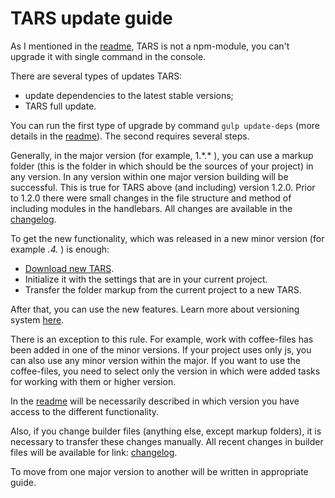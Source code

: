 # TARS update guide 

As I mentioned in the [readme](../README.md), TARS is not a npm-module, you can't upgrade it with single command in the console.

There are several types of updates TARS:

* update dependencies to the latest stable versions;
* TARS full update.

You can run the first type of upgrade by command `gulp update-deps` (more details in the [readme](../README.md#basic-commands)). The second requires several steps. 

Generally, in the major version (for example, 1.\*.\*  ), you can use a markup folder (this is the folder in which should be the sources of your project) in any version. In any version within one major version building will be successful. This is true for TARS above (and including) version 1.2.0. Prior to 1.2.0 there were small changes in the file structure and method of including modules in the handlebars. All changes are available in the [changelog](changelog.md).

To get the new functionality, which was released in a new minor version (for example *.4.* ) is enough:

* [Download new TARS](https://github.com/2gis/tars/archive/master.zip).
* Initialize it with the settings that are in your current project.
* Transfer the folder markup from the current project to a new TARS.

After that, you can use the new features. Learn more about versioning system [here](http://semver.org/).

There is an exception to this rule. For example, work with coffee-files has been added in one of the minor versions. If your project uses only js, you can also use any minor version within the major. If you want to use the coffee-files, you need to select only the version in which were added tasks for working with them or higher version.

In the [readme](../README.md) will be necessarily described in which version you have access to the different functionality.

Also, if you change builder files (anything else, except markup folders), it is necessary to transfer these changes manually. All recent changes in builder files will be available for link: [changelog](changelog.md).

To move from one major version to another will be written in appropriate guide.